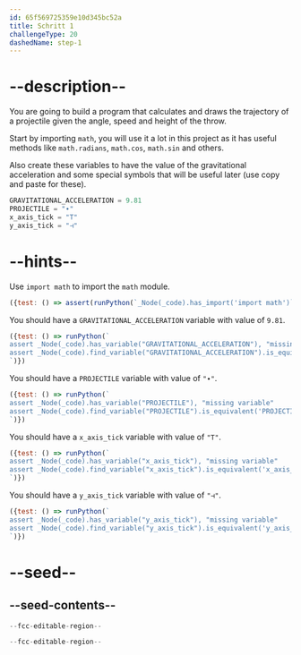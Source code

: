 ```yaml
---
id: 65f569725359e10d345bc52a
title: Schritt 1
challengeType: 20
dashedName: step-1
---
```


# --description--

You are going to build a program that calculates and draws the trajectory of a projectile given the angle, speed and height of the throw.

Start by importing `math`, you will use it a lot in this project as it has useful methods like `math.radians`, `math.cos`, `math.sin` and others.

Also create these variables to have the value of the gravitational acceleration and some special symbols that will be useful later (use copy and paste for these).

```py
GRAVITATIONAL_ACCELERATION = 9.81
PROJECTILE = "∙"
x_axis_tick = "T"
y_axis_tick = "⊣"
```

# --hints--

Use `import math` to import the `math` module.

```js
({test: () => assert(runPython(`_Node(_code).has_import('import math')`))})
```

You should have a `GRAVITATIONAL_ACCELERATION` variable with value of `9.81`.

```js
({test: () => runPython(`
assert _Node(_code).has_variable("GRAVITATIONAL_ACCELERATION"), "missing variable"
assert _Node(_code).find_variable("GRAVITATIONAL_ACCELERATION").is_equivalent('GRAVITATIONAL_ACCELERATION = 9.81'), "variable has wrong value"
`)})
```

You should have a `PROJECTILE` variable with value of `"∙"`.

```js
({test: () => runPython(`
assert _Node(_code).has_variable("PROJECTILE"), "missing variable"
assert _Node(_code).find_variable("PROJECTILE").is_equivalent('PROJECTILE = "∙"'), "variable has wrong value"
`)})
```

You should have a `x_axis_tick` variable with value of `"T"`.

```js
({test: () => runPython(`
assert _Node(_code).has_variable("x_axis_tick"), "missing variable"
assert _Node(_code).find_variable("x_axis_tick").is_equivalent('x_axis_tick = "T"'), "variable has wrong value"
`)})
```

You should have a `y_axis_tick` variable with value of `"⊣"`.

```js
({test: () => runPython(`
assert _Node(_code).has_variable("y_axis_tick"), "missing variable"
assert _Node(_code).find_variable("y_axis_tick").is_equivalent('y_axis_tick = "⊣"'), "variable has wrong value"
`)})
```

# --seed--

## --seed-contents--

```py
--fcc-editable-region--

--fcc-editable-region--
```
